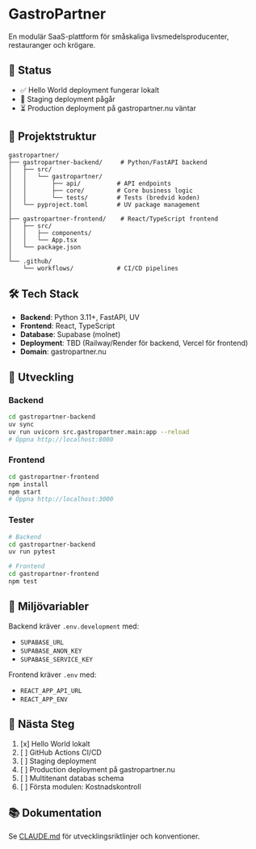 # GastroPartner

En modulär SaaS-plattform för småskaliga livsmedelsproducenter, restauranger och krögare.

## 🚀 Status

- ✅ Hello World deployment fungerar lokalt
- 🔄 Staging deployment pågår
- ⏳ Production deployment på gastropartner.nu väntar

## 📁 Projektstruktur

```
gastropartner/
├── gastropartner-backend/     # Python/FastAPI backend
│   ├── src/
│   │   └── gastropartner/
│   │       ├── api/          # API endpoints
│   │       ├── core/         # Core business logic
│   │       └── tests/        # Tests (bredvid koden)
│   └── pyproject.toml        # UV package management
│
├── gastropartner-frontend/    # React/TypeScript frontend
│   ├── src/
│   │   ├── components/
│   │   └── App.tsx
│   └── package.json
│
└── .github/
    └── workflows/            # CI/CD pipelines
```

## 🛠️ Tech Stack

- **Backend**: Python 3.11+, FastAPI, UV
- **Frontend**: React, TypeScript
- **Database**: Supabase (molnet)
- **Deployment**: TBD (Railway/Render för backend, Vercel för frontend)
- **Domain**: gastropartner.nu

## 🏃 Utveckling

### Backend

```bash
cd gastropartner-backend
uv sync
uv run uvicorn src.gastropartner.main:app --reload
# Öppna http://localhost:8000
```

### Frontend

```bash
cd gastropartner-frontend
npm install
npm start
# Öppna http://localhost:3000
```

### Tester

```bash
# Backend
cd gastropartner-backend
uv run pytest

# Frontend
cd gastropartner-frontend
npm test
```

## 🔐 Miljövariabler

Backend kräver `.env.development` med:
- `SUPABASE_URL`
- `SUPABASE_ANON_KEY`
- `SUPABASE_SERVICE_KEY`

Frontend kräver `.env` med:
- `REACT_APP_API_URL`
- `REACT_APP_ENV`

## 📝 Nästa Steg

1. [x] Hello World lokalt
2. [ ] GitHub Actions CI/CD
3. [ ] Staging deployment
4. [ ] Production deployment på gastropartner.nu
5. [ ] Multitenant databas schema
6. [ ] Första modulen: Kostnadskontroll

## 📚 Dokumentation

Se [CLAUDE.md](./CLAUDE.md) för utvecklingsriktlinjer och konventioner.